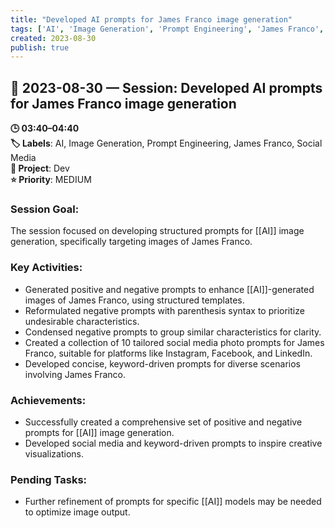 ```yaml
---
title: "Developed AI prompts for James Franco image generation"
tags: ['AI', 'Image Generation', 'Prompt Engineering', 'James Franco', 'Social Media']
created: 2023-08-30
publish: true
---
```


## 📅 2023-08-30 — Session: Developed AI prompts for James Franco image generation

**🕒 03:40–04:40**  
**🏷️ Labels**: AI, Image Generation, Prompt Engineering, James Franco, Social Media  
**📂 Project**: Dev  
**⭐ Priority**: MEDIUM  


### Session Goal:
The session focused on developing structured prompts for [[AI]] image generation, specifically targeting images of James Franco.

### Key Activities:
- Generated positive and negative prompts to enhance [[AI]]-generated images of James Franco, using structured templates.
- Reformulated negative prompts with parenthesis syntax to prioritize undesirable characteristics.
- Condensed negative prompts to group similar characteristics for clarity.
- Created a collection of 10 tailored social media photo prompts for James Franco, suitable for platforms like Instagram, Facebook, and LinkedIn.
- Developed concise, keyword-driven prompts for diverse scenarios involving James Franco.

### Achievements:
- Successfully created a comprehensive set of positive and negative prompts for [[AI]] image generation.
- Developed social media and keyword-driven prompts to inspire creative visualizations.

### Pending Tasks:
- Further refinement of prompts for specific [[AI]] models may be needed to optimize image output.
